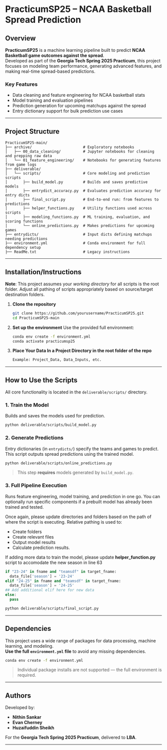 # PracticumSP25 – NCAA Basketball Spread Prediction

## Overview

**PracticumSP25** is a machine learning pipeline built to predict **NCAA Basketball game outcomes against the spread**.  
Developed as part of the **Georgia Tech Spring 2025 Practicum**, this project focuses on modeling team performance, generating advanced features, and making real-time spread-based predictions.

### Key Features

- Data cleaning and feature engineering for NCAA basketball stats  
- Model training and evaluation pipelines  
- Prediction generation for upcoming matchups against the spread  
- Entry dictionary support for bulk prediction use cases  

---

## Project Structure

```
PracticumSP25-main/
├── archive/                       # Exploratory notebooks
│   ├── 00_data_cleaning/          # Jupyter notebooks for cleaning and prepping raw data
│   └── 01_feature_engineering/    # Notebooks for generating features from game logs
├── deliverable/
│   └── scripts/                   # Core modeling and prediction scripts
│       ├── build_model.py         # Builds and saves predictive models
│       ├── entrydict_accuracy.py  # Evaluates prediction accuracy for entry dicts
│       ├── final_script.py        # End-to-end run: from features to predictions
│       ├── helper_functions.py    # Utility functions used across scripts
│       ├── modeling_functions.py  # ML training, evaluation, and scoring functions
│       └── online_predictions.py  # Makes predictions for upcoming games
├── entrydicts/                    # Input dicts defining matchups needing predictions
├── environment.yml                # Conda environment for full dependency setup
├── ReadMe.txt                     # Legacy instructions
```

---

## Installation/Instructions

**Note**: This project assumes your *working directory* for all scripts is the root folder. Adjust all pathing of scripts appropriately based on source/target destination folders.

1. **Clone the repository**
   ```bash
   git clone https://github.com/yourusername/PracticumSP25.git
   cd PracticumSP25-main
   ```

2. **Set up the environment**
   Use the provided full environment:
   ```bash
   conda env create -f environment.yml
   conda activate practicumsp25
   ```

3. **Place Your Data In a Project Directory in the root folder of the repo**
   ```bash
   Example: Project_Data, Data_Inputs, etc.
   ```

---

## How to Use the Scripts

All core functionality is located in the `deliverable/scripts/` directory.

### 1. Train the Model
Builds and saves the models used for prediction.
```bash
python deliverable/scripts/build_model.py
```

### 2. Generate Predictions
Entry dictionaries (in `entrydicts/`) specify the teams and games to predict. This script outputs spread predictions using the trained model.
```bash
python deliverable/scripts/online_predictions.py
```

> This step **requires** models generated by `build_model.py`.

### 3. Full Pipeline Execution
Runs feature engineering, model training, and prediction in one go. You can optionally run specific components if a prebuilt model has already been trained and tested.

Once again, please update directories and folders based on the path of where the script is executing. Relative pathing is used to:
 - Create folders
 - Create relevant files
 - Output model results
 - Calculate prediction results.

 If adding more data to train the model, please update **helper_function.py** script to accomodate the new season in line 63

 ```python
if "23-24" in fname and "teamsdf" in target_fname:
   data_file['season'] = '23-24'
elif "24-25" in fname and "teamsdf" in target_fname:
   data_file['season'] = '24-25'
## Add additional elif here for new data
else:
   pass
 ```

```bash
python deliverable/scripts/final_script.py
```
---

## Dependencies

This project uses a wide range of packages for data processing, machine learning, and modeling.  
**Use the full `environment.yml` file** to avoid any missing dependencies.

```bash
conda env create -f environment.yml
```

> Individual package installs are not supported — the full environment is required.

---

## Authors

Developed by:

- **Nithin Sankar**  
- **Evan Cherney**  
- **Huzaifuddin Sheikh**  

For the **Georgia Tech Spring 2025 Practicum**, delivered to **LBA**.

---
